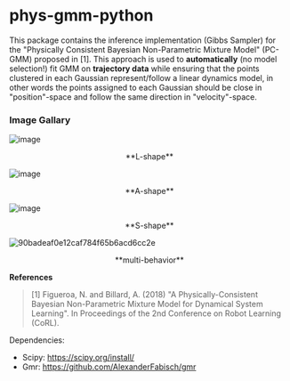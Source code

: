 # phys-gmm-python
This package contains the inference implementation (Gibbs Sampler) for the "Physically Consistent Bayesian Non-Parametric Mixture Model" (PC-GMM) proposed in [1]. This approach is used to **automatically** (no model selection!) fit GMM on **trajectory data** while ensuring that the points clustered in each Gaussian represent/follow a linear dynamics model, in other words the points assigned to each Gaussian should be close in "position"-space and follow the same direction in "velocity"-space.


### Image Gallary

![image](https://user-images.githubusercontent.com/97799818/190874177-67d995b9-b105-47f6-83b0-045c5b0d54f8.png)
<p align="center">
  **L-shape**
</>

![image](https://user-images.githubusercontent.com/97799818/190874280-3fdd430d-9e65-4756-96c7-9afc9697cbeb.png)
<p align="center">
**A-shape**
</>

![image](https://user-images.githubusercontent.com/97799818/190873962-0e82256d-5057-44bb-b33a-b9f18519bfb7.png)
<p align="center">
**S-shape**
</>

![90badeaf0e12caf784f65b6acd6cc2e](https://user-images.githubusercontent.com/97799818/190874080-d6599bec-161c-4075-955a-b799bb9d1062.jpg)
<p align="center">  
**multi-behavior**
</>


**References**    
> [1] Figueroa, N. and Billard, A. (2018) "A Physically-Consistent Bayesian Non-Parametric Mixture Model for Dynamical System Learning". In Proceedings of the 2nd Conference on Robot Learning (CoRL). 

Dependencies:
- Scipy: https://scipy.org/install/
- Gmr: https://github.com/AlexanderFabisch/gmr
